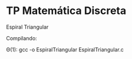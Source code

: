 # TP Matemática Discreta

Espiral Triangular

Compilando:

Θ(1): gcc -o EspiralTriangular EspiralTriangular.c
